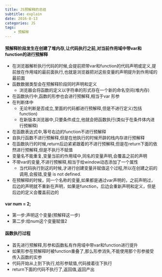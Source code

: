 ```yaml
---
title: JS预解释的总结
subtitle: explain
date: 2016-8-13
categories: JS
tags:
    - 预解释
---
```

#### 预解释阶段发生在创建了堆内存,让代码执行之前,对当前作用域中带var和function的进行预解释
+ 在浏览器解析执行代码的时候,会提前把带var和function的代码声明或定义,提前放在作用域的最前面执行,也就是浏览器把对这些变量的声明提升到作用域的最前面
+ 函数数据类型会在预解释阶段同时声明和定义
    + 浏览器会将函数的定义以字符串的形式存在一个新的命名空间(堆内存)
+ 在函数执行中,函数的形参也会进行预解释,相当于var 形参
+ 在判断体中
    + 无论判断是否成立,里面的代码都进行预解释,但是不进行定义(包括function)
    + 在新版本浏览器中,只要条件成立,他就会把函数执行(类似于在条件体内进行预解释)
+ 在函数表达式中,等号右边的function不进行预解释
+ 自执行函数不进行预解释,但是在他执行的时候开辟的栈内存进行预解释
+ 在函数执行的时候,return后边紧紧跟着的不进行预解释,但是在return下面的依然进行预解释,但是不执行不赋值
+ 变量名不能重复,变量当前的作用域中,同名的变量声明,会覆盖之前的声明
+ 不带var的变量,不进行预解释,相当于给window动态添加了一个属性
    + 当代码执行到这的时候,才进行创建变量并赋值这个过程,所以在创建之前的调用,会报错,变量 is not defined.
+ 在预解释的时候，同一个名称的变量,如果都是通过var声明的，之前声明过，后边的声明就不重新在声明，如果是function，后边会重新声明和定义，但是后边的定义会覆盖前边的
    
#### var num = 2;
+ 第一步:声明这个变量(预解释这一步)
+ 第二步:给num这个变量赋值2

#### 函数执行过程
+ 首先进行预解释,形参和函数私有作用域中带var和function进行提升
+ 如果形参在预解释时被function重叠了,那么形参消失,不能使用那个形参接受传入函数的实参
+ 代码开始从上到下执行,给形参赋值,代码接着往下执行
+ return下面的代码不执行了,返回值,返回产出



